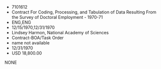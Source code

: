 * 7101612
* Contract For Coding, Processing, and Tabulation of Data     Resulting From the Survey of Doctoral Employment - 1970-71
* ENG,ENG
* 12/15/1970,12/31/1970
* Lindsey Harmon, National Academy of Sciences
* Contract-BOA/Task Order
*   name not available
* 12/31/1970
* USD 18,800.00

NONE